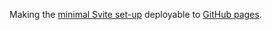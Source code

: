 Making the [minimal Svite set-up](https://github.com/dominikg/svite/tree/master/examples/minimal) deployable to [GitHub pages](https://metonym.github.io/svite-minimal/).
